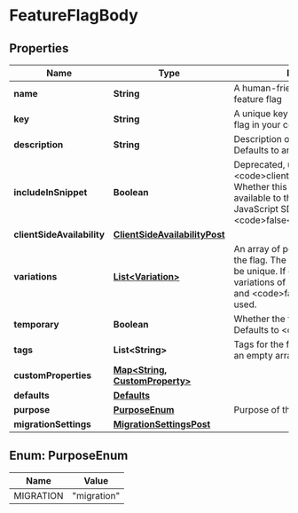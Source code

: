 

# FeatureFlagBody


## Properties

| Name | Type | Description | Notes |
|------------ | ------------- | ------------- | -------------|
|**name** | **String** | A human-friendly name for the feature flag |  |
|**key** | **String** | A unique key used to reference the flag in your code |  |
|**description** | **String** | Description of the feature flag. Defaults to an empty string. |  [optional] |
|**includeInSnippet** | **Boolean** | Deprecated, use &lt;code&gt;clientSideAvailability&lt;/code&gt;. Whether this flag should be made available to the client-side JavaScript SDK. Defaults to &lt;code&gt;false&lt;/code&gt;. |  [optional] |
|**clientSideAvailability** | [**ClientSideAvailabilityPost**](ClientSideAvailabilityPost.md) |  |  [optional] |
|**variations** | [**List&lt;Variation&gt;**](Variation.md) | An array of possible variations for the flag. The variation values must be unique. If omitted, two boolean variations of &lt;code&gt;true&lt;/code&gt; and &lt;code&gt;false&lt;/code&gt; will be used. |  [optional] |
|**temporary** | **Boolean** | Whether the flag is a temporary flag. Defaults to &lt;code&gt;true&lt;/code&gt;. |  [optional] |
|**tags** | **List&lt;String&gt;** | Tags for the feature flag. Defaults to an empty array. |  [optional] |
|**customProperties** | [**Map&lt;String, CustomProperty&gt;**](CustomProperty.md) |  |  [optional] |
|**defaults** | [**Defaults**](Defaults.md) |  |  [optional] |
|**purpose** | [**PurposeEnum**](#PurposeEnum) | Purpose of the flag |  [optional] |
|**migrationSettings** | [**MigrationSettingsPost**](MigrationSettingsPost.md) |  |  [optional] |



## Enum: PurposeEnum

| Name | Value |
|---- | -----|
| MIGRATION | &quot;migration&quot; |



